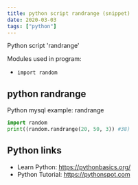 ```yaml
---
title: python script randrange (snippet)
date: 2020-03-03
tags: ["python"]
---
```

Python script 'randrange'


Modules used in program: 
* `import random`

## python randrange

Python mysql example: randrange

```python
import random
print((random.randrange(20, 50, 3)) #38)

```

## Python links

- Learn Python: https://pythonbasics.org/
- Python Tutorial: https://pythonspot.com
